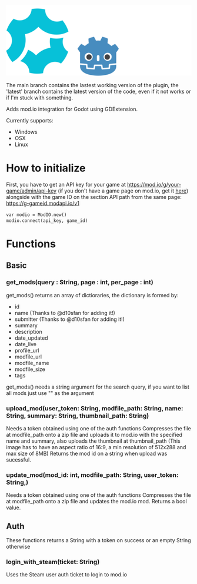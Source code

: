 
![Mod.io For Godot](https://github.com/aNaOH/modio-godot/blob/main/logo.svg?raw=true)

The main branch contains the lastest working version of the plugin, the 'latest' branch contains the latest version of the code, even if it not works or if I'm stuck with something.

Adds mod.io integration for Godot using GDExtension.

Currently supports:

- Windows
- OSX
- Linux

# How to initialize

First, you have to get an API key for your game at https://mod.io/g/your-game/admin/api-key (if you don't have a game page on mod.io, get it [here](https://mod.io/g/add/)) alongside with the game ID on the section API path from the same page: https://g-gameid.modapi.io/v1

    var modio = ModIO.new()
	modio.connect(api_key, game_id)

# Functions

## Basic

### get_mods(query : String, page : int, per_page : int)

get_mods() returns an array of dictioraries, the dictionary is formed by:

- id
- name (Thanks to @d10sfan for adding it!)
- submitter (Thanks to @d10sfan for adding it!)
- summary
- description
- date_updated
- date_live
- profile_url
- modfile_url
- modfile_name
- modfile_size
- tags

get_mods() needs a string argument for the search query, if you want to list all mods just use "" as the argument

### upload_mod(user_token: String, modfile_path: String, name: String, summary: String, thumbnail_path: String)

Needs a token obtained using one of the auth functions
Compresses the file at modfile_path onto a zip file and uploads it to mod.io with the specified name and summary, also uploads the thumbnail at thumbnail_path (This image has to have an aspect ratio of 16:9, a min resolution of 512x288 and max size of 8MB)
Returns the mod id on a string when upload was sucessful.

### update_mod(mod_id: int, modfile_path: String, user_token: String,)

Needs a token obtained using one of the auth functions
Compresses the file at modfile_path onto a zip file and updates the mod.io mod.
Returns a bool value.

## Auth

These functions returns a String with a token on success or an empty String otherwise

### login_with_steam(ticket: String)

Uses the Steam user auth ticket to login to mod.io
